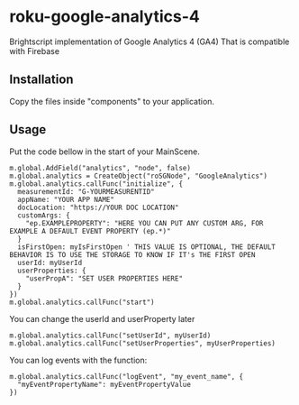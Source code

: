 # roku-google-analytics-4
Brightscript implementation of Google Analytics 4 (GA4) That is compatible with Firebase

## Installation
Copy the files inside "components" to your application.

## Usage
Put the code bellow in the start of your MainScene.

```brightscript
m.global.AddField("analytics", "node", false)
m.global.analytics = CreateObject("roSGNode", "GoogleAnalytics")
m.global.analytics.callFunc("initialize", {
  measurementId: "G-YOURMEASURENTID"
  appName: "YOUR APP NAME"
  docLocation: "https://YOUR DOC LOCATION"
  customArgs: {
    "ep.EXAMPLEPROPERTY": "HERE YOU CAN PUT ANY CUSTOM ARG, FOR EXAMPLE A DEFAULT EVENT PROPERTY (ep.*)"
  }
  isFirstOpen: myIsFirstOpen ' THIS VALUE IS OPTIONAL, THE DEFAULT BEHAVIOR IS TO USE THE STORAGE TO KNOW IF IT's THE FIRST OPEN
  userId: myUserId
  userProperties: {
    "userPropA": "SET USER PROPERTIES HERE"
  }
})
m.global.analytics.callFunc("start")
```

You can change the userId and userProperty later
```brightscript
m.global.analytics.callFunc("setUserId", myUserId)
m.global.analytics.callFunc("setUserProperties", myUserProperties)
```

You can log events with the function:
```brightscript
m.global.analytics.callFunc("logEvent", "my_event_name", {
  "myEventPropertyName": myEventPropertyValue
})
```
